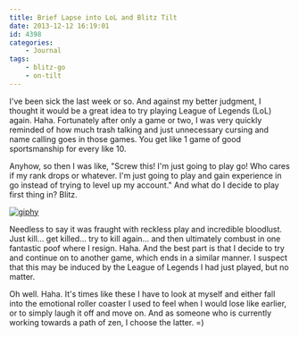 ```yaml
---
title: Brief Lapse into LoL and Blitz Tilt
date: 2013-12-12 16:19:01
id: 4398
categories:
	- Journal
tags:
	- blitz-go
	- on-tilt
---
```


I've been sick the last week or so. And against my better judgment, I thought it would be a great idea to try playing League of Legends (LoL) again. Haha. Fortunately after only a game or two, I was very quickly reminded of how much trash talking and just unnecessary cursing and name calling goes in those games. You get like 1 game of good sportsmanship for every like 10.

Anyhow, so then I was like, "Screw this! I'm just going to play go! Who cares if my rank drops or whatever. I'm just going to play and gain experience in go instead of trying to level up my account." And what do I decide to play first thing in? Blitz.

[![giphy](http://www.bengozen.com/wp-content/uploads/2013/12/giphy.gif)](http://www.bengozen.com/wp-content/uploads/2013/12/giphy.gif)

Needless to say it was fraught with reckless play and incredible bloodlust. Just kill… get killed… try to kill again… and then ultimately combust in one fantastic poof where I resign. Haha. And the best part is that I decide to try and continue on to another game, which ends in a similar manner. I suspect that this may be induced by the League of Legends I had just played, but no matter.

Oh well. Haha. It's times like these I have to look at myself and either fall into the emotional roller coaster I used to feel when I would lose like earlier, or to simply laugh it off and move on. And as someone who is currently working towards a path of zen, I choose the latter. =)